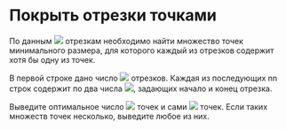 # Покрыть отрезки точками

По данным <img src="https://render.githubusercontent.com/render/math?math=n"> отрезкам необходимо найти множество точек минимального размера, для которого каждый из отрезков содержит хотя бы одну из точек.

В первой строке дано число <img src="https://render.githubusercontent.com/render/math?math=1 ≤ n ≤ 100"> отрезков. Каждая из последующих nn строк содержит по два числа <img src="https://render.githubusercontent.com/render/math?math=0 ≤ l ≤ r ≤ 10^9">, задающих начало и конец отрезка.

Выведите оптимальное число <img src="https://render.githubusercontent.com/render/math?math=n"> точек и сами <img src="https://render.githubusercontent.com/render/math?math=n"> точек. Если таких множеств точек несколько, выведите любое из них.